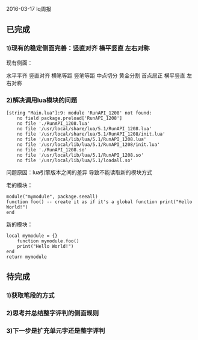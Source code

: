 2016-03-17 lq周报
## 已完成

### 1)现有的稳定侧面完善：竖直对齐 横平竖直 左右对称
现有侧面：

水平平齐 竖直对齐 横笔等距 竖笔等距 中点切分 
黄金分割 首点居正 横平竖直 左右对称

### 2)解决调用lua模块的问题
	[string "Main.lua"]:9: module 'RunAPI_1208' not found:
	    no field package.preload['RunAPI_1208']
	    no file './RunAPI_1208.lua'
	    no file '/usr/local/share/lua/5.1/RunAPI_1208.lua'
	    no file '/usr/local/share/lua/5.1/RunAPI_1208/init.lua'
	    no file '/usr/local/lib/lua/5.1/RunAPI_1208.lua'
	    no file '/usr/local/lib/lua/5.1/RunAPI_1208/init.lua'
	    no file './RunAPI_1208.so'
	    no file '/usr/local/lib/lua/5.1/RunAPI_1208.so'
	    no file '/usr/local/lib/lua/5.1/loadall.so'
 问题原因：lua引擎版本之间的差异 导致不能读取新的模块方式

老的模块：

	module("mymodule", package.seeall) 
	function foo() -- create it as if it's a global function print("Hello World!") 
	end

新的模块：

	local mymodule = {} 
		function mymodule.foo() 
		print("Hello World!") 
	end 
	return mymodule



## 待完成

### 1)获取笔段的方式

### 2)思考并总结整字评判的侧面规则

### 3)下一步是扩充单元字还是整字评判





